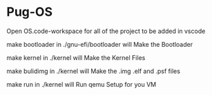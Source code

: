 # Pug-OS

Open OS.code-workspace for all of the project to be added in vscode

make bootloader in ./gnu-efi/bootloader will Make the Bootloader

make kernel in ./kernel will Make the Kernel Files

make bulidimg in ./kernel will Make the .img .elf and .psf files

make run in ./kernel will Run qemu Setup for you VM
